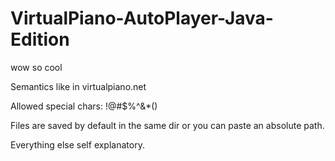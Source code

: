# VirtualPiano-AutoPlayer-Java-Edition
wow so cool

Semantics like in virtualpiano.net

Allowed special chars: !@#$%^&*()

Files are saved by default in the same dir or you can paste an absolute path.

Everything else self explanatory.
